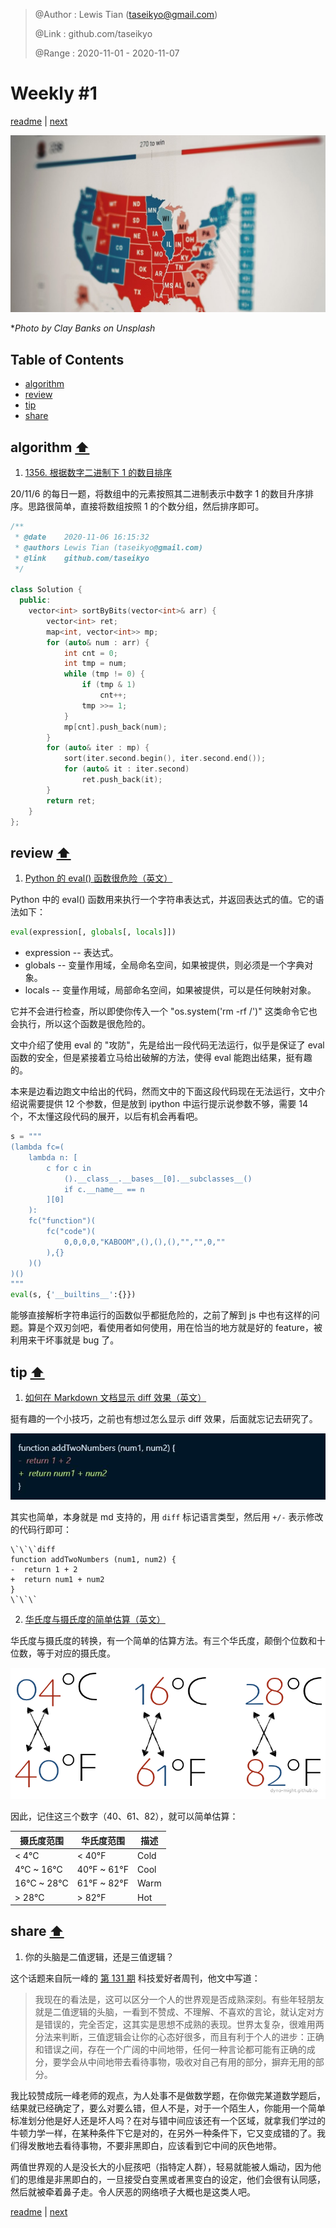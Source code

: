 > @Author  : Lewis Tian (taseikyo@gmail.com)
>
> @Link    : github.com/taseikyo
> 
> @Range   : 2020-11-01 - 2020-11-07

# Weekly #1

[readme](../README.md) | [next](202011W2.md)

![](../images/clay-banks-BY-R0UNRE7w-unsplash.jpg "The 2020 Presidential Debate")

\**Photo by Clay Banks on Unsplash*

## Table of Contents

- [algorithm](#algorithm-)
- [review](#review-)
- [tip](#tip-)
- [share](#share-)

## algorithm [⬆](#weekly-1)

1. [1356. 根据数字二进制下 1 的数目排序](https://leetcode-cn.com/problems/sort-integers-by-the-number-of-1-bits/)

20/11/6 的每日一题，将数组中的元素按照其二进制表示中数字 1 的数目升序排序。思路很简单，直接将数组按照 1 的个数分组，然后排序即可。

```C++
/**
 * @date    2020-11-06 ‏‎16:15:32
 * @authors Lewis Tian (taseikyo@gmail.com)
 * @link 	github.com/taseikyo
 */

class Solution {
  public:
	vector<int> sortByBits(vector<int>& arr) {
		vector<int> ret;
		map<int, vector<int>> mp;
		for (auto& num : arr) {
			int cnt = 0;
			int tmp = num;
			while (tmp != 0) {
				if (tmp & 1)
					cnt++;
				tmp >>= 1;
			}
			mp[cnt].push_back(num);
		}
		for (auto& iter : mp) {
			sort(iter.second.begin(), iter.second.end());
			for (auto& it : iter.second)
				ret.push_back(it);
		}
		return ret;
	}
};
```

## review [⬆](#weekly-1)

1. [Python 的 eval() 函数很危险（英文）](https://nedbatchelder.com/blog/201206/eval_really_is_dangerous.html)

Python 中的 eval() 函数用来执行一个字符串表达式，并返回表达式的值。它的语法如下：

```Python
eval(expression[, globals[, locals]])
```

- expression -- 表达式。
- globals -- 变量作用域，全局命名空间，如果被提供，则必须是一个字典对象。
- locals -- 变量作用域，局部命名空间，如果被提供，可以是任何映射对象。

它并不会进行检查，所以即使你传入一个 "os.system('rm -rf /')" 这类命令它也会执行，所以这个函数是很危险的。

文中介绍了使用 eval 的 "攻防"，先是给出一段代码无法运行，似乎是保证了 eval 函数的安全，但是紧接着立马给出破解的方法，使得 eval 能跑出结果，挺有趣的。


本来是边看边跑文中给出的代码，然而文中的下面这段代码现在无法运行，文中介绍说需要提供 12 个参数，但是放到 ipython 中运行提示说参数不够，需要 14 个，不太懂这段代码的展开，以后有机会再看吧。

```Python
s = """
(lambda fc=(
    lambda n: [
        c for c in
            ().__class__.__bases__[0].__subclasses__()
            if c.__name__ == n
        ][0]
    ):
    fc("function")(
        fc("code")(
            0,0,0,0,"KABOOM",(),(),(),"","",0,""
        ),{}
    )()
)()
"""
eval(s, {'__builtins__':{}})
```

能够直接解析字符串运行的函数似乎都挺危险的，之前了解到 js 中也有这样的问题。算是个双刃剑吧，看使用者如何使用，用在恰当的地方就是好的 feature，被利用来干坏事就是 bug 了。

## tip [⬆](#weekly-1)

1. [如何在 Markdown 文档显示 diff 效果（英文）](https://blog.alispit.tel/create-a-git-diff-in-markdown/)

挺有趣的一个小技巧，之前也有想过怎么显示 diff 效果，后面就忘记去研究了。

![](../images/20201106114217.jpg)

其实也简单，本身就是 md 支持的，用 `diff` 标记语言类型，然后用 `+/-` 表示修改的代码行即可：

```
\`\`\`diff
function addTwoNumbers (num1, num2) {
-  return 1 + 2
+  return num1 + num2
}
\`\`\`
```

2. [华氏度与摄氏度的简单估算（英文）](https://dyno-might.github.io/2020/10/30/temperature-conversion-for-the-lazy-and-simple-minded/)

华氏度与摄氏度的转换，有一个简单的估算方法。有三个华氏度，颠倒个位数和十位数，等于对应的摄氏度。

![](../images/transpose.png)

因此，记住这三个数字（40、61、82），就可以简单估算：

| 摄氏度范围   | 华氏度范围   | 描述 |
|-------------|-------------|------|
| < 4°C       | < 40°F      | Cold |
| 4°C ~ 16°C  | 40°F ~ 61°F | Cool |
| 16°C ~ 28°C | 61°F ~ 82°F | Warm |
| > 28°C      | > 82°F      | Hot  |


## share [⬆](#weekly-1)

1. 你的头脑是二值逻辑，还是三值逻辑？

这个话题来自阮一峰的 [第 131 期](https://github.com/ruanyf/weekly/blob/master/docs/issue-131.md#%E6%9C%AC%E5%91%A8%E8%AF%9D%E9%A2%98%E4%BD%A0%E7%9A%84%E5%A4%B4%E8%84%91%E6%98%AF%E4%BA%8C%E5%80%BC%E9%80%BB%E8%BE%91%E8%BF%98%E6%98%AF%E4%B8%89%E5%80%BC%E9%80%BB%E8%BE%91) 科技爱好者周刊，他文中写道：

> 我现在的看法是，这可以区分一个人的世界观是否成熟深刻。有些年轻朋友就是二值逻辑的头脑，一看到不赞成、不理解、不喜欢的言论，就认定对方是错误的，完全否定，这其实是思想不成熟的表现。世界太复杂，很难用两分法来判断，三值逻辑会让你的心态好很多，而且有利于个人的进步：正确和错误之间，存在一个广阔的中间地带，任何一种言论都可能有正确的成分，要学会从中间地带去看待事物，吸收对自己有用的部分，摒弃无用的部分。

我比较赞成阮一峰老师的观点，为人处事不是做数学题，在你做完某道数学题后，结果就已经确定了，要么对要么错，但人不是，对于一个陌生人，你能用一个简单标准划分他是好人还是坏人吗？在对与错中间应该还有一个区域，就拿我们学过的牛顿力学一样，在某种条件下它是对的，在另外一种条件下，它又变成错的了。我们得发散地去看待事物，不要非黑即白，应该看到它中间的灰色地带。

两值世界观的人是没长大的小屁孩吧（指特定人群），轻易就能被人煽动，因为他们的思维是非黑即白的，一旦接受白变黑或者黑变白的设定，他们会很有认同感，然后就被牵着鼻子走。令人厌恶的网络喷子大概也是这类人吧。

[readme](../README.md) | [next](202011W2.md)
